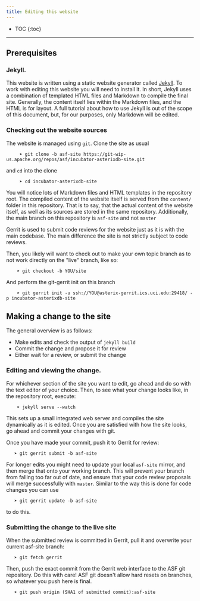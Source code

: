 ```yaml
---
title: Editing this website
---
```


<!-- Major credit to the Apache Flink guys for writing a great doc in a similar vein for their website
that happens to use more or less the same tooling as AsterixDB's. Much of this doc is based on it. -->

* TOC
{:toc}

---

## Prerequisites

### Jekyll.
This website is written using a static website generator called [Jekyll](https://github.com/jekyll/jekyll). To work with editing this website you will need to install it.
In short, Jekyll uses a combination of templated HTML files and Markdown to compile the final site.
Generally, the content itself lies within the Markdown files, and the HTML is for layout.
A full tutorial about how to use Jekyll is out of the scope of this document, but, for our purposes, only Markdown will be edited.

### Checking out the website sources

The website is managed using `git`. Clone the site as usual

         ➤ git clone -b asf-site https://git-wip-us.apache.org/repos/asf/incubator-asterixdb-site.git

and `cd` into the clone

         ➤ cd incubator-asterixdb-site

You will notice lots of Markdown files and HTML templates in the repository root. The compiled content of the website itself is served from the `content/` folder in this repository. That is to say, that the actual content of the website itself, as well as its sources are stored in the same repository. Additionally, the main branch on this repository is `asf-site` and not `master`

Gerrit is used to submit code reviews for the website just as it is with the main codebase. The main difference the site is not strictly subject to code reviews.

Then, you likely will want to check out to make your own topic branch as to not work directly on the "live" branch, like so:

        ➤ git checkout -b YOU/site

And perform the git-gerrit init on this branch

        ➤ git gerrit init -u ssh://YOU@asterix-gerrit.ics.uci.edu:29418/ -p incubator-asterixdb-site


## Making a change to the site

The general overview is as follows:

- Make edits and check the output of `jekyll build`
- Commit the change and propose it for review
- Either wait for a review, or submit the change

### Editing and viewing the change.

For whichever section of the site you want to edit, go ahead and do so with the text editor of your choice. Then, to see what your change looks like, in the repository root, execute:

        ➤ jekyll serve --watch

This sets up a small integrated web server and compiles the site dynamically as it is edited. Once you are satisfied with how the site looks, go ahead and commit your changes with git.

Once you have made your commit, push it to Gerrit for review:

       ➤ git gerrit submit -b asf-site

For longer edits you might need to update your local `asf-site` mirror, and then merge that onto your working branch. This will prevent your branch from falling too far out of date, and ensure that your code review proposals will merge successfully with `master`. Similar to the way this is done for code changes you can use

       ➤ git gerrit update -b asf-site

to do this.

### Submitting the change to the live site

When the submitted review is committed in Gerrit, pull it and overwrite your current asf-site branch:

       ➤ git fetch gerrit

Then, push the exact commit from the Gerrit web interface to the ASF git repository. Do this with care! ASF git doesn't allow hard resets on branches, so whatever you push here is final.

       ➤ git push origin (SHA1 of submitted commit):asf-site

